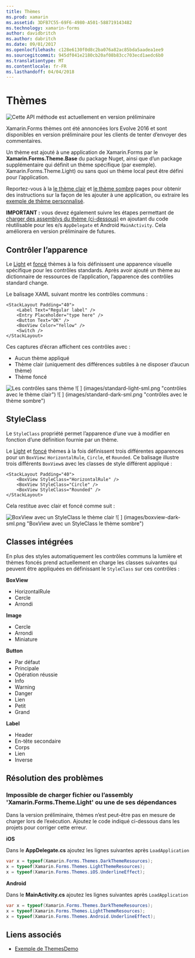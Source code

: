 ```yaml
---
title: Thèmes
ms.prod: xamarin
ms.assetid: 3DFB7C55-69F6-4980-A501-588719143482
ms.technology: xamarin-forms
author: davidbritch
ms.author: dabritch
ms.date: 09/01/2017
ms.openlocfilehash: c128e6130f0d8c2ba076a82ac85bda5aadea1ee9
ms.sourcegitcommit: 945df041e2180cb20af08b83cc703ecd1aedc6b0
ms.translationtype: MT
ms.contentlocale: fr-FR
ms.lasthandoff: 04/04/2018
---
```

# <a name="themes"></a>Thèmes

![](~/media/shared/preview.png "Cette API méthode est actuellement en version préliminaire")

Xamarin.Forms thèmes ont été annoncées lors Evolve 2016 et sont disponibles en version préliminaire pour les clients de tenter d’envoyer des commentaires.

Un thème est ajouté à une application de Xamarin.Forms par le **Xamarin.Forms.Theme.Base** du package Nuget, ainsi que d’un package supplémentaire qui définit un thème spécifique (par exemple). Xamarin.Forms.Theme.Light) ou sans quoi un thème local peut être défini pour l’application.

Reportez-vous à la [le thème clair](light.md) et [le thème sombre](dark.md) pages pour obtenir des instructions sur la façon de les ajouter à une application, ou extraire les [exemple de thème personnalisé](custom.md).

**IMPORTANT :** vous devez également suivre les étapes permettant de [charger des assemblys du thème (ci-dessous)](#loadtheme) en ajoutant du code réutilisable pour les e/s `AppDelegate` et Android `MainActivity`. Cela améliorera en version préliminaire de futures.


## <a name="control-appearance"></a>Contrôler l’apparence

Le [Light](light.md) et [foncé](dark.md) thèmes à la fois définissent une apparence visuelle spécifique pour les contrôles standards. Après avoir ajouté un thème au dictionnaire de ressources de l’application, l’apparence des contrôles standard change.

Le balisage XAML suivant montre les contrôles communs :

```xaml
<StackLayout Padding="40">
    <Label Text="Regular label" />
    <Entry Placeholder="type here" />
    <Button Text="OK" />
    <BoxView Color="Yellow" />
    <Switch />
</StackLayout>
```

Ces captures d’écran affichent ces contrôles avec :

* Aucun thème appliqué
* Thème clair (uniquement des différences subtiles à ne disposer d’aucun thème)
* Thème foncé

![](images/standard-none-sml.png "Les contrôles sans thème") ![ ] (images/standard-light-sml.png "contrôles avec le thème clair") ![ ] (images/standard-dark-sml.png "contrôles avec le thème sombre")

<a name="styleclass" />

## <a name="styleclass"></a>StyleClass

Le `StyleClass` propriété permet l’apparence d’une vue à modifier en fonction d’une définition fournie par un thème.

Le [Light](light.md) et [foncé](dark.md) thèmes à la fois définissent trois différentes apparences pour un `BoxView`: `HorizontalRule`, `Circle`, et `Rounded`. Ce balisage illustre trois différents `BoxView`s avec les classes de style différent appliqué :

```xaml
<StackLayout Padding="40">
    <BoxView StyleClass="HorizontalRule" />
    <BoxView StyleClass="Circle" />
    <BoxView StyleClass="Rounded" />
</StackLayout>
```

Cela restitue avec clair et foncé comme suit :

![](images/boxview-light-sml.png "BoxView avec un StyleClass le thème clair") ![ ] (images/boxview-dark-sml.png "BoxView avec un StyleClass le thème sombre")

<a name="builtin" />

## <a name="built-in-classes"></a>Classes intégrées

En plus des styles automatiquement les contrôles communs la lumière et thèmes foncés prend actuellement en charge les classes suivantes qui peuvent être appliquées en définissant le `StyleClass` sur ces contrôles :

**BoxView**

* HorizontalRule
* Cercle
* Arrondi

**Image**

* Cercle
* Arrondi
* Miniature

**Button**

* Par défaut
* Principale
* Opération réussie
* Info
* Warning
* Danger
* Lien
* Petit
* Grand

**Label**

* Header
* En-tête secondaire
* Corps
* Lien
* Inverse


## <a name="troubleshooting"></a>Résolution des problèmes

<a name="loadtheme" />

### <a name="could-not-load-file-or-assembly-xamarinformsthemelight-or-one-of-its-dependencies"></a>Impossible de charger fichier ou l’assembly 'Xamarin.Forms.Theme.Light' ou une de ses dépendances

Dans la version préliminaire, thèmes n’est peut-être pas en mesure de charger lors de l’exécution. Ajoutez le code indiqué ci-dessous dans les projets pour corriger cette erreur.

**iOS**

Dans le **AppDelegate.cs** ajoutez les lignes suivantes après `LoadApplication`

```csharp
var x = typeof(Xamarin.Forms.Themes.DarkThemeResources);
x = typeof(Xamarin.Forms.Themes.LightThemeResources);
x = typeof(Xamarin.Forms.Themes.iOS.UnderlineEffect);
```

**Android**

Dans le **MainActivity.cs** ajoutez les lignes suivantes après `LoadApplication`

```csharp
var x = typeof(Xamarin.Forms.Themes.DarkThemeResources);
x = typeof(Xamarin.Forms.Themes.LightThemeResources);
x = typeof(Xamarin.Forms.Themes.Android.UnderlineEffect);
```


## <a name="related-links"></a>Liens associés

- [Exemple de ThemesDemo](https://github.com/xamarin/xamarin-forms-samples/tree/master/Themes/ThemesDemo)
